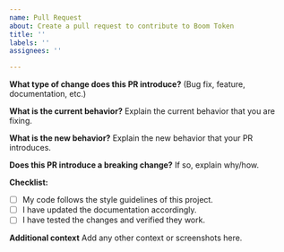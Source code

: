 ```yaml
---
name: Pull Request
about: Create a pull request to contribute to Boom Token
title: ''
labels: ''
assignees: ''

---
```


**What type of change does this PR introduce?** (Bug fix, feature, documentation, etc.)

**What is the current behavior?**
Explain the current behavior that you are fixing.

**What is the new behavior?**
Explain the new behavior that your PR introduces.

**Does this PR introduce a breaking change?**
If so, explain why/how.

**Checklist:**
- [ ] My code follows the style guidelines of this project.
- [ ] I have updated the documentation accordingly.
- [ ] I have tested the changes and verified they work.

**Additional context**
Add any other context or screenshots here.
